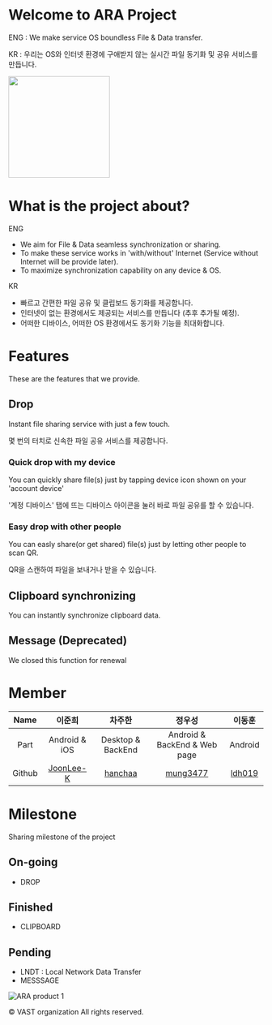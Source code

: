 # Welcome to ARA Project
ENG : We make service OS boundless File & Data transfer.

KR : 우리는 OS와 인터넷 환경에 구애받지 않는 실시간 파일 동기화 및 공유 서비스를 만듭니다.

<img src="https://user-images.githubusercontent.com/35446381/225304045-24790ca6-9cc7-4e8b-aff6-14ad7cc1ddad.png" width="200"/>

# What is the project about?
ENG
- We aim for File & Data seamless synchronization or sharing.
- To make these service works in 'with/without' Internet (Service without Internet will be provide later).
- To maximize synchronization capability on any device & OS.

KR
- 빠르고 간편한 파일 공유 및 클립보드 동기화를 제공합니다.
- 인터넷이 없는 환경에서도 제공되는 서비스를 만듭니다 (추후 추가될 예정).
- 어떠한 디바이스, 어떠한 OS 환경에서도 동기화 기능을 최대화합니다.

# Features
These are the features that we provide.
## Drop
Instant file sharing service with just a few touch.

몇 번의 터치로 신속한 파일 공유 서비스를 제공합니다.
### Quick drop with my device
You can quickly share file(s) just by tapping device icon shown on your 'account device'

'계정 디바이스' 탭에 뜨는 디바이스 아이콘을 눌러 바로 파일 공유를 할 수 있습니다.

### Easy drop with other people
You can easly share(or get shared) file(s) just by letting other people to scan QR.

QR을 스캔하여 파일을 보내거나 받을 수 있습니다.

## Clipboard synchronizing
You can instantly synchronize clipboard data.

## Message (Deprecated)
We closed this function for renewal

# Member
|Name|이준희|차주한|정우성|이동훈|
|:---:|:---:|:---:|:---:|:---:|
|Part|Android & iOS|Desktop & BackEnd|Android & BackEnd & Web page|Android|
|Github|[JoonLee-K](https://github.com/JoonLee-K)|[hanchaa](https://github.com/hanchaa)|[mung3477](https://github.com/mung3477)|[ldh019](https://github.com/ldh019)|

# Milestone
Sharing milestone of the project
## On-going
- DROP
## Finished
- CLIPBOARD
## Pending
- LNDT : Local Network Data Transfer
- MESSSAGE

![ARA product 1](https://user-images.githubusercontent.com/35446381/225304918-e3f44932-c872-4897-83d6-68cebc97fa00.jpeg)


© VAST organization All rights reserved.
